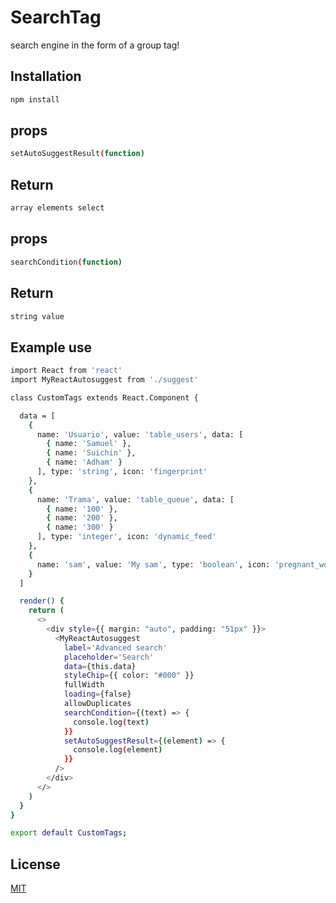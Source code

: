 # SearchTag

search engine in the form of a group tag!

## Installation
```bash
npm install
```
## props
```bash
setAutoSuggestResult(function)
```

## Return
```bash
array elements select
```

## props
```bash
searchCondition(function)
```

## Return
```bash
string value
```

## Example use
```bash
import React from 'react'
import MyReactAutosuggest from './suggest'

class CustomTags extends React.Component {

  data = [
    {
      name: 'Usuario', value: 'table_users', data: [
        { name: 'Samuel' },
        { name: 'Suichin' },
        { name: 'Adham' }
      ], type: 'string', icon: 'fingerprint'
    },
    {
      name: 'Trama', value: 'table_queue', data: [
        { name: '100' },
        { name: '200' },
        { name: '300' }
      ], type: 'integer', icon: 'dynamic_feed'
    },
    {
      name: 'sam', value: 'My sam', type: 'boolean', icon: 'pregnant_woman'
    }
  ]

  render() {
    return (
      <>
        <div style={{ margin: "auto", padding: "51px" }}>
          <MyReactAutosuggest
            label='Advanced search'
            placeholder='Search'
            data={this.data}
            styleChip={{ color: "#000" }}
            fullWidth
            loading={false}
            allowDuplicates
            searchCondition={(text) => {
              console.log(text)
            }}
            setAutoSuggestResult={(element) => {
              console.log(element)
            }}
          />
        </div>
      </>
    )
  }
}

export default CustomTags;
```


## License
[MIT](https://choosealicense.com/licenses/mit/)